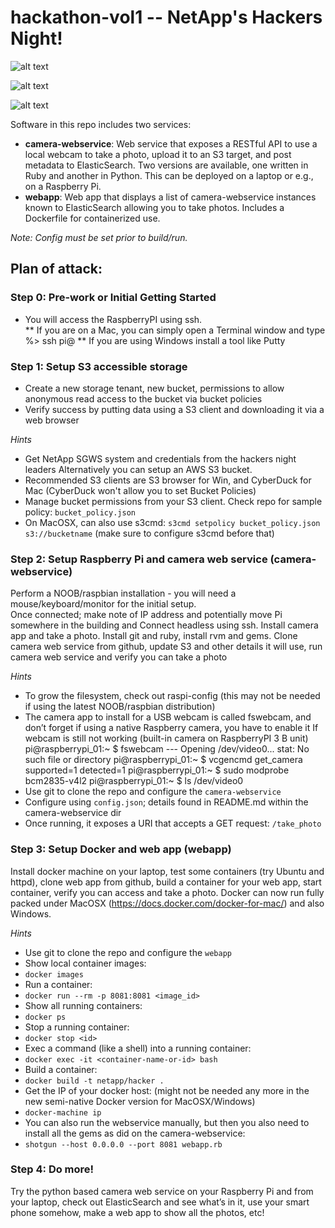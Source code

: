 # hackathon-vol1 -- NetApp's Hackers Night!

![alt text](https://cloud.githubusercontent.com/assets/917241/15464979/702523d0-20d2-11e6-8d88-2b71e30863d5.png "Your Challenge")

![alt text](https://cloud.githubusercontent.com/assets/8753615/17655610/1e46e3e4-6265-11e6-80b2-a80222830ede.jpg "Challenge #1")

![alt text](https://cloud.githubusercontent.com/assets/8753615/17655608/1caa42f6-6265-11e6-844a-8e624ff35ef7.jpg "Challenge #2")



Software in this repo includes two services:

* **camera-webservice**: Web service that exposes a RESTful API to use a local webcam to take a photo, upload it to an S3 target, and post metadata to ElasticSearch.  Two versions are available, one written in Ruby and another in Python. This can be deployed on a laptop or e.g., on a Raspberry Pi.
* **webapp**: Web app that displays a list of camera-webservice instances known to ElasticSearch allowing you to take photos.  Includes a Dockerfile for containerized use.

*Note: Config must be set prior to build/run.*

## Plan of attack:

### Step 0: Pre-work or Initial Getting Started
* You will access the RaspberryPI using ssh.  
** If you are on a Mac, you can simply open a Terminal window and type %> ssh pi@<rasppi IP address>
** If you are using Windows install a tool like Putty

### Step 1: Setup S3 accessible storage
* Create a new storage tenant, new bucket, permissions to allow anonymous read access to the bucket via bucket policies
* Verify success by putting data using a S3 client and downloading it via a web browser

*Hints*

* Get NetApp SGWS system and credentials from the hackers night leaders
  Alternatively you can setup an AWS S3 bucket.
* Recommended S3 clients are S3 browser for Win, and CyberDuck for Mac (CyberDuck won't allow you to set Bucket Policies)
* Manage bucket permissions from your S3 client.  Check repo for sample policy: `bucket_policy.json`
* On MacOSX, can also use s3cmd: `s3cmd setpolicy bucket_policy.json s3://bucketname` (make sure to configure s3cmd before that)

### Step 2: Setup Raspberry Pi and camera web service (camera-webservice)
Perform a NOOB/raspbian installation - you will need a mouse/keyboard/monitor for the initial setup.  
Once connected; make note of IP address and potentially move Pi somewhere in the building and Connect headless using ssh.
Install camera app and take a photo.
Install git and ruby, install rvm and gems.
Clone camera web service from github, update S3 and other details it will use, run camera web service and verify you can take a photo

*Hints*

* To grow the filesystem, check out raspi-config (this may not be needed if using the latest NOOB/raspbian distribution)
* The camera app to install for a USB webcam is called fswebcam, and don’t forget if using a native Raspberry camera, you have to enable it
     If webcam is still not working (built-in camera on RaspberryPI 3 B unit)
	pi@raspberrypi_01:~ $ fswebcam
	--- Opening /dev/video0...
	stat: No such file or directory
	pi@raspberrypi_01:~ $ vcgencmd get_camera
	supported=1 detected=1
	pi@raspberrypi_01:~ $ sudo modprobe bcm2835-v4l2
	pi@raspberrypi_01:~ $ ls /dev/video0 
* Use git to clone the repo and configure the `camera-webservice`
* Configure using `config.json`; details found in README.md within the camera-webservice dir
* Once running, it exposes a URI that accepts a GET request: `/take_photo`

### Step 3: Setup Docker and web app (webapp)
Install docker machine on your laptop, test some containers (try Ubuntu and httpd), clone web app from github, build a container for your web app, start container, verify you can access and take a photo.
Docker can now run fully packed under MacOSX (https://docs.docker.com/docker-for-mac/) and also Windows.

*Hints*

* Use git to clone the repo and configure the `webapp`
* Show local container images:
 *  `docker images`
* Run a container:
 *  `docker run --rm -p 8081:8081 <image_id>`
* Show all running containers:
 *  `docker ps`
* Stop a running container:
 *  `docker stop <id>`
* Exec a command (like a shell) into a running container:
 *  `docker exec -it <container-name-or-id> bash`
* Build a container:
 *  `docker build -t netapp/hacker .`
* Get the IP of your docker host: (might not be needed any more in the new semi-native Docker version for MacOSX/Windows)
 *  `docker-machine ip`
* You can also run the webservice manually, but then you also need to install all the gems as did on the camera-webservice:
 * `shotgun --host 0.0.0.0 --port 8081 webapp.rb`

### Step 4: Do more!
Try the python based camera web service on your Raspberry Pi and from your laptop, check out ElasticSearch and see what’s in it, use your smart phone somehow, make a web app to show all the photos, etc!
